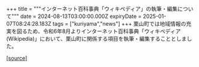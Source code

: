 +++
title = """インターネット百科事典「ウィキペディア」の執筆・編集について"""
date = 2024-08-13T03:00:00.000Z
expiryDate = 2025-01-07T08:24:28.183Z
tags = ["kuriyama","news"]
+++
栗山町では地域情報の充実を図るため、令和6年8月よりインターネット百科事典「ウィキペディア(Wikipedia)」において、栗山町に関係する項目を執筆・編集することとしました。

[[source]](https://www.town.kuriyama.hokkaido.jp/soshiki/53/28460.html)
